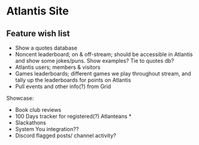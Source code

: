 # Atlantis Site

## Feature wish list
- Show a quotes database
- Noncent leaderboard; on & off-stream; should be accessible in Atlantis and show some jokes/puns. Show examples? Tie to quotes db?
- Atlantis users; members & visitors
- Games leaderboards; different games we play throughout stream, and tally up the leaderboards for points on Atlantis
- Pull events and other info(?) from Grid

Showcase:
- Book club reviews
- 100 Days tracker for registered(?) Atlanteans *
- Slackathons
- System You integration??
- Discord flagged posts/ channel activity?
